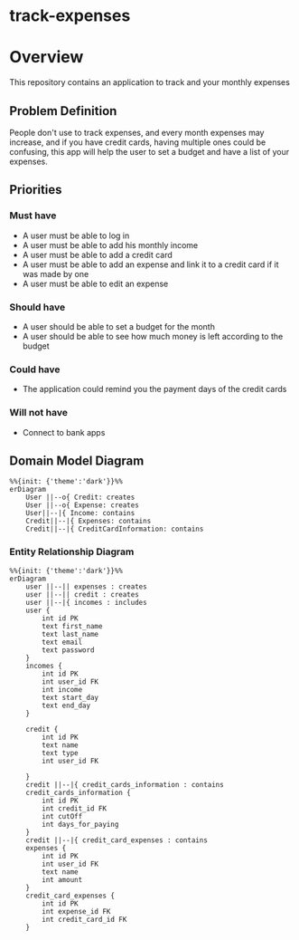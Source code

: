 # track-expenses

# Overview

This repository contains an application to track and your monthly expenses

## Problem Definition

People don't use to track expenses, and every month expenses may increase, and if you have credit cards, having multiple ones could be confusing, this app will help the user to set a budget and have a list of your expenses.

## Priorities

### Must have

- A user must be able to log in
- A user must be able to add his monthly income
- A user must be able to add a credit card
- A user must be able to add an expense and link it to a credit card if it was made by one
- A user must be able to edit an expense

### Should have

- A user should be able to set a budget for the month
- A user should be able to see how much money is left according to the budget

### Could have

- The application could remind you the payment days of the credit cards

### Will not have

- Connect to bank apps

## Domain Model Diagram

```mermaid
%%{init: {'theme':'dark'}}%%
erDiagram
    User ||--o{ Credit: creates
    User ||--o{ Expense: creates
    User||--|{ Income: contains
    Credit||--|{ Expenses: contains
    Credit||--|{ CreditCardInformation: contains
```

### Entity Relationship Diagram

```mermaid
%%{init: {'theme':'dark'}}%%
erDiagram
    user ||--|| expenses : creates
    user ||--|| credit : creates
    user ||--|{ incomes : includes
    user {
        int id PK
        text first_name
        text last_name
        text email
        text password
    }
    incomes {
        int id PK
        int user_id FK
        int income
        text start_day
        text end_day
    }

    credit {
        int id PK
        text name
        text type
        int user_id FK

    }
    credit ||--|{ credit_cards_information : contains
    credit_cards_information {
        int id PK
        int credit_id FK
        int cutOff
        int days_for_paying
    }
    credit ||--|{ credit_card_expenses : contains
    expenses {
        int id PK
        int user_id FK
        text name
        int amount
    }
    credit_card_expenses {
        int id PK
        int expense_id FK
        int credit_card_id FK
    }

```